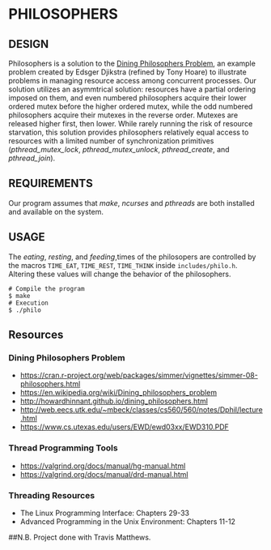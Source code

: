# PHILOSOPHERS
## DESIGN
Philosophers is a solution to the [Dining Philosophers Problem](https://en.wikipedia.org/wiki/Dining_philosophers_problem), an example problem created by Edsger Djikstra (refined by Tony Hoare) to illustrate problems in managing resource access among concurrent processes. Our solution utilizes an asymmtrical solution: resources have a partial ordering imposed on them, and even numbered philosophers acquire their lower ordered mutex before the higher ordered mutex, while the odd numbered philosophers acquire their mutexes in the reverse order. Mutexes are released higher first, then lower. While rarely running the risk of resource starvation, this solution provides philosophers relatively equal access to resources with a limited number of synchronization primitives (*pthread_mutex_lock*, *pthread_mutex_unlock*, *pthread_create*, and *pthread_join*). 

## REQUIREMENTS
Our program assumes that *make*, *ncurses* and *pthreads* are both installed and available on the system.

## USAGE

The *eating*, *resting*, and  *feeding*,times of the philosopers are controlled by the macros `TIME_EAT`, `TIME_REST`, `TIME_THINK` inside `includes/philo.h`. Altering these values will change the behavior of the philosophers. 
```
# Compile the program
$ make
# Execution
$ ./philo
```

## Resources
### Dining Philosophers Problem
- https://cran.r-project.org/web/packages/simmer/vignettes/simmer-08-philosophers.html
- https://en.wikipedia.org/wiki/Dining_philosophers_problem
- http://howardhinnant.github.io/dining_philosophers.html
- http://web.eecs.utk.edu/~mbeck/classes/cs560/560/notes/Dphil/lecture.html
- https://www.cs.utexas.edu/users/EWD/ewd03xx/EWD310.PDF
### Thread Programming Tools
- https://valgrind.org/docs/manual/hg-manual.html
- https://valgrind.org/docs/manual/drd-manual.html
### Threading Resources
- The Linux Programming Interface: Chapters 29-33
- Advanced Programming in the Unix Environment: Chapters 11-12

##N.B.
Project done with Travis Matthews.
